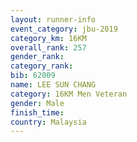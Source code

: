 ```yaml
---
layout: runner-info 
event_category: jbu-2019 
category_km: 16KM  
overall_rank: 257
gender_rank: 
category_rank: 
bib: 62009
name: LEE SUN CHANG
category: 16KM Men Veteran
gender: Male
finish_time: 
country: Malaysia
---
```

